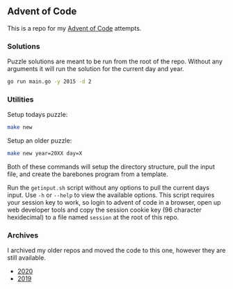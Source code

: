 ## Advent of Code  

This is a repo for my [Advent of Code](https://adventofcode.com) attempts.

### Solutions
Puzzle solutions are meant to be run from the root of the repo. Without any arguments it will run the solution for the current day and year. 
```bash
go run main.go -y 2015 -d 2
```

### Utilities
Setup todays puzzle:
```bash
make new
``` 
Setup an older puzzle:
```bash
make new year=20XX day=X
``` 
Both of these commands will setup the directory structure, pull the input file, and create the barebones program from a template.  

Run the `getinput.sh` script without any options to pull the current days input. Use `-h` or `--help` to view the available options. This script requires your session key to work, so login to advent of code in a browser, open up web developer tools and copy the session cookie key (96 character hexidecimal) to a file named `session` at the root of this repo. 

### Archives
I archived my older repos and moved the code to this one, however they are still available.
* [2020](https://github.com/jrhorner1/aoc2020)
* [2019](https://github.com/jrhorner1/aoc2019)




